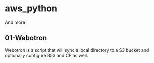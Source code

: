 # aws_python
And more

## 01-Webotron

Webotron is a script that will sync a local directory to a S3 bucket and optionally
configure R53 and CF as well.
